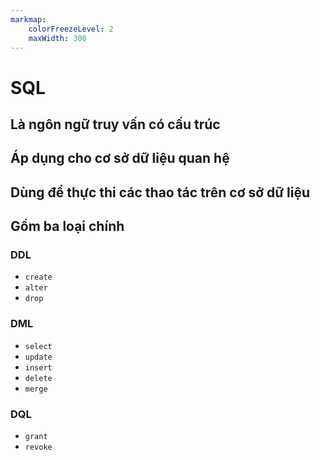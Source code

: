 ```yaml
---
markmap:
    colorFreezeLevel: 2
    maxWidth: 300
---
```


# SQL

## Là ngôn ngữ truy vấn có cấu trúc

## Áp dụng cho cơ sở dữ liệu quan hệ

## Dùng để thực thi các thao tác trên cơ sở dữ liệu

## Gồm ba loại chính

### DDL

- `create`
- `alter`
- `drop`

### DML 

- `select`
- `update`
- `insert`
- `delete`
- `merge`

### DQL

- `grant`
- `revoke`